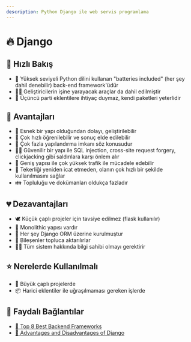 ```yaml
---
description: Python Django ile web servis programlama
---
```

# 🔥 Django

## 👀 Hızlı Bakış

* 🐍 Yüksek seviyeli Python dilini kullanan "batteries included" (her şey dahil denebilir) back-end framework'üdür
* 👨‍💻 Geliştiricilerin işine yarayacak araçlar da dahil edilmiştir
* 🧩 Üçüncü parti eklentilere ihtiyaç duymaz, kendi paketleri yeterlidir

## 💖 Avantajları

* 🧩 Esnek bir yapı olduğundan dolayı, geliştirilebilir
* 💨 Çok hızlı öğrenilebilir ve sonuç elde edilebilir
* 🔨 Çok fazla yapılandırma imkanı söz konusudur
* 👮‍♂️ Güvenilir bir yapı ile SQL injection, cross-site request forgery, clickjacking gibi saldırılara karşı önlem alır
* 🌄 Geniş yapısı ile çok yüksek trafik ile mücadele edebilir
* 🎡 Tekerliği yeniden icat etmeden, olanın çok hızlı bir şekilde kullanılmasını sağlar
* 👪 Topluluğu ve dokümanları oldukça fazladır

## 💔 Dezavantajları

* 🕊️ Küçük çaplı projeler için tavsiye edilmez (flask kullanılır)
* 🦄 Monolithic yapısı vardır
* 🧱 Her şey Django ORM üzerine kurulmuştur
* 🍱 Bileşenler topluca aktarılırlar
* 👨‍🎓 Tüm sistem hakkında bilgi sahibi olmayı gerektirir

## ⭐ Nerelerde Kullanılmalı

* 🎳 Büyük çaplı projelerde
* 📦 Harici eklentiler ile uğraşılmaması gereken işlerde

## 🔗 Faydalı Bağlantılar

* [📃 Top 8 Best Backend Frameworks](https://www.keycdn.com/blog/best-backend-frameworks)
* [📃 Advantages and Disadvantages of Django](https://hackernoon.com/advantages-and-disadvantages-of-django-499b1e20a2c5)
